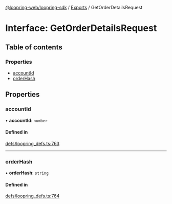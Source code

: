 [@loopring-web/loopring-sdk](../README.md) / [Exports](../modules.md) / GetOrderDetailsRequest

# Interface: GetOrderDetailsRequest

## Table of contents

### Properties

- [accountId](GetOrderDetailsRequest.md#accountid)
- [orderHash](GetOrderDetailsRequest.md#orderhash)

## Properties

### accountId

• **accountId**: `number`

#### Defined in

[defs/loopring_defs.ts:763](https://github.com/Loopring/loopring_sdk/blob/c031084/src/defs/loopring_defs.ts#L763)

___

### orderHash

• **orderHash**: `string`

#### Defined in

[defs/loopring_defs.ts:764](https://github.com/Loopring/loopring_sdk/blob/c031084/src/defs/loopring_defs.ts#L764)
